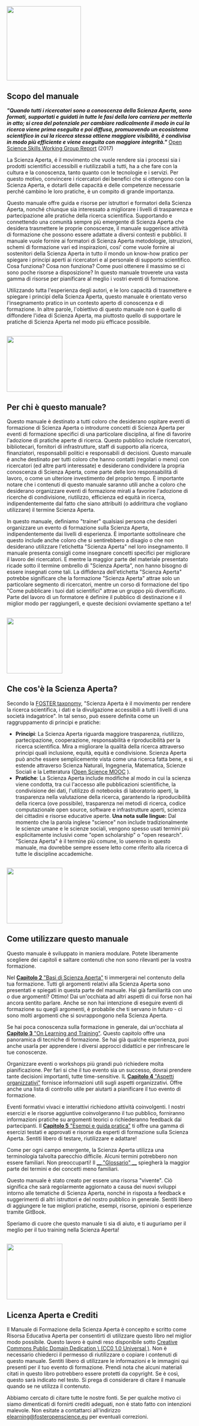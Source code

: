 ## <img src="/Images/Icons/book.png" width="200" height="200" />

## Scopo del manuale

_**"Quando tutti i ricercatori sono a conoscenza della Scienza Aperta, sono formati, supportati e guidati in tutte le fasi della loro carriera per metterla in atto; si crea del potenziale per cambiare radicalmente il modo in cui la ricerca viene prima eseguita e poi diffusa, promuovendo un ecosistema scientifico in cui la ricerca stessa ottiene maggiore visibilità, è condivisa in modo più efficiente e viene eseguita con maggiore integrità."**_ [Open Science Skills Working Group Report](https://ec.europa.eu/research/openscience/pdf/os_skills_wgreport_final.pdf#view=fit&pagemode=none) \(2017\)

La Scienza Aperta, é il movimento che vuole rendere sia i processi sia i prodotti scientifici accessibili e riutilizzabili a tutti, ha a che fare con la cultura e la conoscenza, tanto quanto con le tecnologie e i servizi. Per questo motivo, convincere i ricercatori dei benefici che si ottengono con la Scienza Aperta, e dotarli delle capacità e delle competenze necessarie perché cambino le loro pratiche, è un compito di grande importanza.

Questo manuale offre guida e risorse per istruttori e formatori della Scienza Aperta, nonché chiunque sia interessato a migliorare i livelli di trasparenza e partecipazione alle pratiche della ricerca scientifica. Supportando e connettendo una comunità sempre più emergente di Scienza Aperta che desidera trasmettere le proprie conoscenze, il manuale suggerisce attività di formazione che possono essere adattate a diversi contesti e pubblici. Il manuale vuole fornire ai formatori di Scienza Aperta metodologie, istruzioni, schemi di formazione vari ed inspirazioni, cosi' come vuole fornire ai sostenitori della Scienza Aperta in tutto il mondo un know-how pratico per spiegare i principi aperti ai ricercatori e al personale di supporto scientifico. Cosa funziona? Cosa non funziona? Come puoi ottenere il massimo se ci sono poche risorse a disposizione? In questo manuale troverete una vasta gamma di risorse per pianificare al meglio i vostri eventi di formazione.

Utilizzando tutta l'esperienza degli autori, e le loro capacità di trasmettere e spiegare i principi della Scienza Aperta, questo manuale è orientato verso l'insegnamento pratico in un contesto aperto di conoscenza e di formazione. In altre parole, l'obiettivo di questo manuale non è quello di diffondere l'idea di Scienza Aperta, ma piuttosto quello di supportare le pratiche di Scienza Aperta nel modo più efficace possibile.

## <img src="/Images/Icons/gears.png" width="150" height="150" />

## Per chi è questo manuale?

Questo manuale è destinato a tutti coloro che desiderano ospitare eventi di formazione di Scienza Aperta o introdurre concetti di Scienza Aperta per eventi di formazione specifici di una particolare disciplina, al fine di favorire l'adozione di pratiche aperte di ricerca. Questo pubblico include ricercatori, bibliotecari, fornitori di infrastrutture, staff di supporto alla ricerca, finanziatori, responsabili politici e responsabili di decisioni. Questo manuale è anche destinato per tutti coloro che hanno contatti (regolari o meno) con ricercatori \(ed altre parti interessate\) e desiderano condividere la propria conoscenza di Scienza Aperta, come parte delle loro responsabilità di lavoro, o come un ulteriore investimento del proprio tempo. È importante notare che i contenuti di questo manuale saranno utili anche a coloro che desiderano organizzare eventi di formazione mirati a favorire l'adozione di ricerche di condivisione, riutilizzo, efficienza ed equità in ricerca, indipendentemente dal fatto che siano attribuiti \(o addirittura che vogliano utilizzare\) il termine Scienza Aperta.

In questo manuale, definiamo "trainer" qualsiasi persona che desideri organizzare un evento di formazione sulla Scienza Aperta, indipendentemente dai livelli di esperienza. È importante sottolineare che questo include anche coloro che si sentirebbero a disagio o che non desiderano utilizzare l'etichetta "Scienza Aperta" nel loro insegnamento. Il manuale presenta consigli come insegnare concetti specifici per migliorare il lavoro dei ricercatori. E mentre la maggior parte del materiale presentato ricade sotto il termine ombrello di "Scienza Aperta", non hanno bisogno di essere insegnati come tali. La diffidenza dell'etichetta "Scienza Aperta" potrebbe significare che la formazione "Scienza Aperta" attrae solo un particolare segmento di ricercatori, mentre un corso di formazione del tipo "Come pubblicare i tuoi dati scientifici" attrae un gruppo più diversificato. Parte del lavoro di un formatore è definire il pubblico di destinazione e il miglior modo per raggiungerli, e queste decisioni ovviamente spettano a te!

## <img src="/Images/Icons/questions.png" width="150" height="150" />

## Che cos'è la Scienza Aperta? 

Secondo la [FOSTER taxonomy](https://www.fosteropenscience.eu/taxonomy/term/7), "Scienza Aperta è il movimento per rendere la ricerca scientifica, i dati e la divulgazione accessibili a tutti i livelli di una società indagatrice". In tal senso, può essere definita come un raggruppamento di principi e pratiche:

* **Principi**: La Scienza Aperta riguarda maggiore trasparenza, riutilizzo, partecipazione, cooperazione, responsabilità e riproducibilità per la ricerca scientifica. Mira a migliorare la qualità della ricerca attraverso principi quali inclusione, equità, equità e condivisione. Scienza Aperta può anche essere semplicemente vista come una ricerca fatta bene, e si estende attraverso Scienza Naturali, Ingegneria, Matematica, Scienze Sociali e la Letteratura \([Open Science MOOC](https://opensciencemooc.eu/) \).
* **Pratiche**: La Scienza Aperta include modifiche al modo in cui la scienza viene condotta, tra cui l'accesso alle pubblicazioni scientifiche, la condivisione dei dati, l'utilizzo di notebooks di laboratorio aperti, la trasparenza nella valutazione della ricerca, garantendo la riproducibilità della ricerca \(ove possibile\), trasparenza nei metodi di ricerca, codice computazionale open source, software e infrastrutture aperti, scienza dei cittadini e risorse educative aperte.
**Una nota sulle lingue:** Dal momento che la parola inglese "science" non include tradizionalmente le scienze umane e le scienze sociali, vengono spesso usati termini più esplicitamente inclusivi come "open scholarship" o "open research". "Scienza Aperta" è il termine più comune, lo useremo in questo manuale, ma dovrebbe sempre essere letto come riferito alla ricerca di tutte le discipline accademiche.

## <img src="/Images/Icons/arrow.png" width="150" height="150" />

## Come utilizzare questo manuale

Questo manuale è sviluppato in maniera modulare. Potete liberamente scegliere dei capitoli e saltare contenuti che non sono rilevanti per la vostra formazione.

Nel [__Capitolo 2__ "Basi di Scienza Aperta"](https://github.com/Open-Science-Training-Handbook/Open-Science-Training-Handbook_IT/tree/master/02OpenScienceBasics) ti immergerai nel contenuto della tua formazione. Tutti gli argomenti relativi alla Scienza Aperta sono presentati e spiegati in questa parte del manuale. Hai già familiarità con uno o due argomenti? Ottimo! Dai un'occhiata ad altri aspetti di cui forse non hai ancora sentito parlare. Anche se non hai intenzione di eseguire eventi di formazione su quegli argomenti, è probabile che ti servano in futuro - ci sono molti argomenti che si sovrappongono nella Scienza Aperta.

Se hai poca conoscenza sulla formazione in generale, dai un'occhiata al [ __Capitolo 3__ "On Learning and Training"](https://github.com/Open-Science-Training-Handbook/Open-Science-Training-Handbook_IT/tree/master/03OnLearningAndTraining). Questo capitolo offre una panoramica di tecniche di formazione. Se hai già qualche esperienza, puoi anche usarla per apprendere i diversi approcci didattici e per rinfrescare le tue conoscenze.

Organizzare eventi o workshops più grandi può richiedere molta pianificazione. Per fari si che il tuo evento sia un successo, dovrai prendere tante decisioni importanti, tutte time-sensitive. IL [__Capitolo 4__ "Aspetti organizzativi"](https://github.com/Open-Science-Training-Handbook/Open-Science-Training-Handbook_IT/tree/master/04OrganizationalAspects) fornisce informazioni utili sugli aspetti organizzativi. Offre anche una lista di controllo utile per aiutarti a pianificare il tuo evento di formazione.

Eventi formativi vivaci e interattivi richiedono attività coinvolgenti. I nostri esercizi e le risorse aggiuntive coinvolgeranno il tuo pubblico, forniranno informazioni pratiche su argomenti teorici o richiederanno feedback dai partecipanti. Il [__Capitolo 5__ "Esempi e guida pratica"](https://github.com/Open-Science-Training-Handbook/Open-Science-Training-Handbook_IT/tree/master/05ExamplesAndPracticalGuidance) ti offre una gamma di esercizi testati e approvati e risorse da esperti di formazione sulla Scienza Aperta. Sentiti libero di testare, riutilizzare e adattare!

Come per ogni campo emergente, la Scienza Aperta utilizza una terminologia talvolta parecchio difficile. Alcuni termini potrebbero non essere familiari. Non preoccuparti! Il [__ "Glossario" __](https://github.com/Open-Science-Training-Handbook/Open-Science-Training-Handbook_IT/tree/master/06Glossary) spiegherà la maggior parte dei termini e dei concetti meno familiari.

Questo manuale è stato creato per essere una risorsa "vivente". Ciò significa che sarà regolarmente aggiornato a causa dei nuovi sviluppi intorno alle tematiche di Scienza Aperta, nonché in risposta a feedback e suggerimenti di altri istruttori e del nostro pubblico in generale. Sentiti libero di aggiungere le tue migliori pratiche, esempi, risorse, opinioni o esperienze tramite GitBook.

Speriamo di cuore che questo manuale ti sia di aiuto, e ti auguriamo per il meglio per il tuo training nella Scienza Aperta!

## <img src="/Images/Icons/open_licenses.png" width="150" height="150" />

## Licenza Aperta e Crediti

Il Manuale di Formazione della Scienza Aperta è concepito e scritto come Risorsa Educativa Aperta per consentirti di utilizzare questo libro nel miglior modo possibile. Questo lavoro è quindi reso disponibile sotto [Creative Commons Public Domain Dedication \ (CC0 1.0 Universal \)](https://creativecommons.org/publicdomain/zero/1.0/). Non è necessario chiederci il permesso di riutilizzare o copiare i contenuti di questo manuale. Sentiti libero di utilizzare le informazioni e le immagini qui presenti per il tuo evento di formazione. Prendi nota che alcuni materiali citati in questo libro potrebbero essere protetti da copyright. Se è così, questo sarà indicato nel testo. Si prega di considerare di citare il manuale quando se ne utilizza il contenuto.

Abbiamo cercato di citare tutte le nostre fonti. Se per qualche motivo ci siamo dimenticati di fornirti crediti adeguati, non è stato fatto con intenzioni malevole. Non esitate a contattarci all'indirizzo [elearning@fosteropenscience.eu](mailto:elearning@fosteropenscience.eu) per eventuali correzioni.
